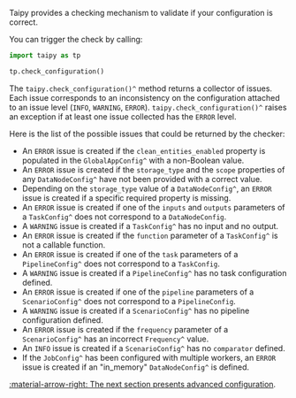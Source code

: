 Taipy provides a checking mechanism to validate if your configuration is correct.

You can trigger the check by calling:
```python linenums="1"
import taipy as tp

tp.check_configuration()
```

The `taipy.check_configuration()^` method returns a collector of issues. Each issue corresponds to an inconsistency on
the configuration attached to an issue level (`INFO`, `WARNING`, `ERROR`). `taipy.check_configuration()^` raises an
exception if at least one issue collected has the `ERROR` level.

Here is the list of the possible issues that could be returned by the checker:

- An `ERROR` issue is created if the `clean_entities_enabled` property is populated in the `GlobalAppConfig^` with a
  non-Boolean value.
- An `ERROR` issue is created if the `storage_type` and the `scope` properties of any `DataNodeConfig^` have not
  been provided with a correct value.
- Depending on the `storage_type` value of a `DataNodeConfig^`, an `ERROR` issue is created if a specific required
  property is missing.
- An `ERROR` issue is created if one of the `inputs` and `outputs` parameters of a `TaskConfig^` does not correspond
  to a `DataNodeConfig`.
- A `WARNING` issue is created if a `TaskConfig^` has no input and no output.
- An `ERROR` issue is created if the `function` parameter of a `TaskConfig^` is not a callable function.
- An `ERROR` issue is created if one of the `task` parameters of a `PipelineConfig^` does not correspond to a
  `TaskConfig`.
- A `WARNING` issue is created if a `PipelineConfig^` has no task configuration defined.
- An `ERROR` issue is created if one of the `pipeline` parameters of a `ScenarioConfig^` does not correspond to a
  `PipelineConfig`.
- A `WARNING` issue is created if a `ScenarioConfig^` has no pipeline configuration defined.
- An `ERROR` issue is created if the `frequency` parameter of a `ScenarioConfig^` has an incorrect `Frequency^` value.
- An `INFO` issue is created if a `ScenarioConfig^` has no `comparator` defined.
- If the `JobConfig^` has been configured with multiple workers, an `ERROR` issue is created if an "in_memory"
  `DataNodeConfig^` is defined.

[:material-arrow-right: The next section presents advanced configuration](advanced-config.md).
